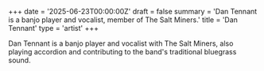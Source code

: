 +++
date = '2025-06-23T00:00:00Z'
draft = false
summary = 'Dan Tennant is a banjo player and vocalist, member of The Salt Miners.'
title = 'Dan Tennant'
type = 'artist'
+++

Dan Tennant is a banjo player and vocalist with The Salt Miners, also playing accordion and contributing to the band's traditional bluegrass sound.
